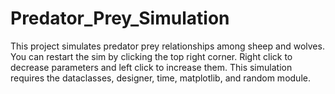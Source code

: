 # Predator_Prey_Simulation
This project simulates predator prey relationships among sheep and wolves.
You can restart the sim by clicking the top right corner.
Right click to decrease parameters and left click to increase them.
This simulation requires the dataclasses, designer, time, matplotlib, and random module.
